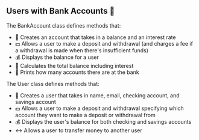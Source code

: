 ## Users with Bank Accounts 🏦

The BankAccount class defines methods that:
- 🏦 Creates an account that takes in a balance and an interest rate
- 💵 Allows a user to make a deposit and withdrawal (and charges a fee if a withdrawal is made when there's insufficient funds)
- 💰 Displays the balance for a user 
- 🧮 Calculates the total balance including interest 
- 👥 Prints how many accounts there are at the bank

The User class defines methods that:
- 🧑 Creates a user that takes in name, email, checking account, and savings account
- 💵 Allows a user to make a deposit and withdrawal specifying which account they want to make a deposit or withdrawal from
- 💰 Displays the user's balance for both checking and savings accounts 
- ↔️ Allows a user to transfer money to another user 
